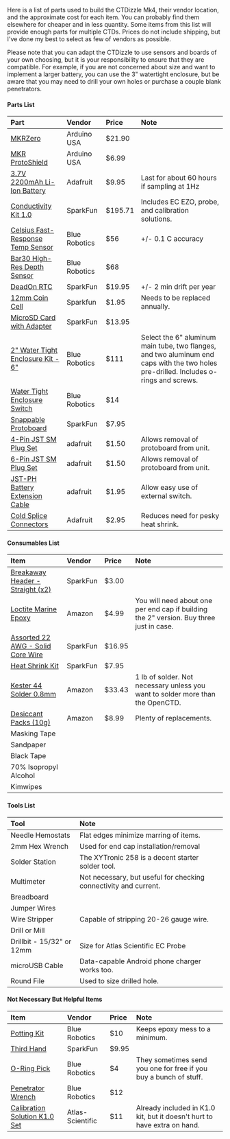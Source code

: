 Here is a list of parts used to build the CTDizzle Mk4, their vendor location, and the approximate cost for each item. You can probably find them elsewhere for cheaper and in less quantity. Some items from this list will provide enough parts for multiple CTDs. Prices do not include shipping, but I've done my best to select as few of vendors as possible.

Please note that you can adapt the CTDizzle to use sensors and boards of your own choosing, but it is your responsibility to ensure that they are compatible. For example, if you are not concerned about size and want to implement a larger battery, you can use the 3" watertight enclosure, but be aware that you may need to drill your own holes or purchase a couple blank penetrators. 

#### Parts List
|Part|Vendor|Price|Note|
|:---|:---|:---|:---|
|[MKRZero](https://store.arduino.cc/usa/arduino-mkrzero)|Arduino USA|$21.90|
|[MKR ProtoShield](https://store.arduino.cc/usa/mkr-proto-shield)|Arduino USA|$6.99|
|[3.7V 2200mAh Li-Ion Battery](https://www.adafruit.com/product/1781)|Adafruit|$9.95|Last for about 60 hours if sampling at 1Hz|
|[Conductivity Kit 1.0](https://www.sparkfun.com/products/12908)|SparkFun|$195.71|Includes EC EZO, probe, and calibration solutions.|
|[Celsius Fast-Response Temp Sensor](https://www.bluerobotics.com/store/electronics/celsius-sensor-r1/)|Blue Robotics|$56|+/- 0.1 C accuracy|
|[Bar30 High-Res Depth Sensor](https://www.bluerobotics.com/store/electronics/bar30-sensor-r1/)|Blue Robotics|$68|
|[DeadOn RTC](https://www.sparkfun.com/products/10160)|SparkFun|$19.95|+/- 2 min drift per year|
|[12mm Coin Cell](https://www.sparkfun.com/products/337)|Sparkfun|$1.95|Needs to be replaced annually.|
|[MicroSD Card with Adapter](https://www.sparkfun.com/products/11609)|SparkFun|$13.95|
|[2" Water Tight Enclosure Kit - 6"](https://www.bluerobotics.com/store/watertight-enclosures/wte2-asm-r1/#configuration)|Blue Robotics|$111|Select the 6" aluminum main tube, two flanges, and two aluminum end caps with the two holes pre-drilled. Includes o-rings and screws.
|[Water Tight Enclosure Switch](http://www.bluerobotics.com/store/electronics/switch-10-5a-r1/)|Blue Robotics|$14|
|[Snappable Protoboard](https://www.sparkfun.com/products/13268)|SparkFun|$7.95|
|[4-Pin JST SM Plug Set](https://www.adafruit.com/product/578)|adafruit|$1.50|Allows removal of protoboard from unit.
|[6-Pin JST SM Plug Set](https://www.adafruit.com/product/1665)|adafruit|$1.50|Allows removal of protoboard from unit.
|[JST-PH Battery Extension Cable](https://www.adafruit.com/product/1131)|adafruit|$1.95|Allow easy use of external switch.
|[Cold Splice Connectors](https://www.adafruit.com/product/1496)|Adafruit|$2.95|Reduces need for pesky heat shrink.


#### Consumables List
|Item|Vendor|Price|Note|
|:---|:---|:---|:---|
|[Breakaway Header - Straight (x2)](https://www.sparkfun.com/products/116)|SparkFun|$3.00|
|[Loctite Marine Epoxy](https://www.amazon.com/Loctite-Marine-0-85-Fluid-Syringe-1405604/dp/B00KH62K50/ref=sr_1_2?ie=UTF8&qid=1514606377&sr=8-2&keywords=loctite+waterproof)|Amazon|$4.99|You will need about one per end cap if building the 2" version. Buy three just in case.
|[Assorted 22 AWG - Solid Core Wire](https://www.sparkfun.com/products/11367)|SparkFun|$16.95|
|[Heat Shrink Kit](https://www.sparkfun.com/products/9353)|SparkFun|$7.95|
|[Kester 44 Solder 0.8mm](https://www.amazon.com/Kester-Rosin-Core-Solder-Spool/dp/B00068IJWC/ref=sr_1_4?ie=UTF8&qid=1496867514&sr=8-4&keywords=kester+44)|Amazon|$33.43|1 lb of solder. Not necessary unless you want to solder more than the OpenCTD.
|[Desiccant Packs (10g)](https://www.amazon.com/Desiccant-Indicating-Chloride-Moisture-Absorbent/dp/B01MPYB16J/ref=sr_1_1?s=hi&ie=UTF8&qid=1496867597&sr=1-1&keywords=10g+desiccant)|Amazon|$8.99|Plenty of replacements.
|Masking Tape|
|Sandpaper|
|Black Tape|
|70% Isopropyl Alcohol|
|Kimwipes|



#### Tools List
|Tool|Note|
|:---|:---|
|Needle Hemostats|Flat edges minimize marring of items.|
|2mm Hex Wrench|Used for end cap installation/removal|
|Solder Station|The XYTronic 258 is a decent starter solder tool.
|Multimeter|Not necessary, but useful for checking connectivity and current.
|Breadboard|
|Jumper Wires|
|Wire Stripper|Capable of stripping 20-26 gauge wire.
|Drill or Mill|
|Drillbit - 15/32" or 12mm|Size for Atlas Scientific EC Probe|
|microUSB Cable|Data-capable Android phone charger works too.|
|Round File|Used to size drilled hole.|



#### Not Necessary But Helpful Items
|Item|Vendor|Price|Note|
|:---|:---|:---|:---|
|[Potting Kit](http://www.bluerobotics.com/store/tools/tool-potting-kit-r1/)|Blue Robotics|$10|Keeps epoxy mess to a minimum.
|[Third Hand](https://www.sparkfun.com/products/9317)|SparkFun|$9.95|
|[O-Ring Pick](http://www.bluerobotics.com/store/tools/tool-o-ring-pick-r1/)|Blue Robotics|$4|They sometimes send you one for free if you buy a bunch of stuff.
|[Penetrator Wrench](http://www.bluerobotics.com/store/tools/tool-penetrator-wrench-r1/)|Blue Robotics|$12|
|[Calibration Solution K1.0 Set](https://www.atlas-scientific.com/product_pages/chemicals/ec-1_0.html)|Atlas-Scientific|$11|Already included in K1.0 kit, but it doesn't hurt to have extra on hand.|





